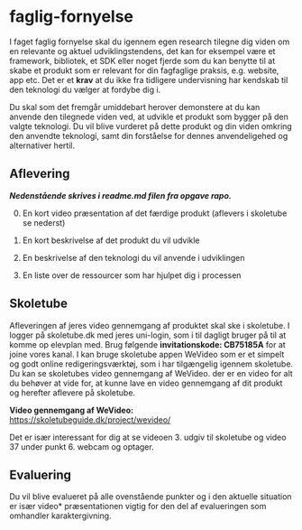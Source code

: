 # faglig-fornyelse

I faget faglig fornyelse skal du igennem egen research tilegne dig viden om en relevante og aktuel udviklingstendens, det kan for eksempel være et framework, bibliotek, et SDK eller noget fjerde som du kan benytte til at skabe et produkt som er relevant for din fagfaglige praksis, e.g. website, app etc. 
Det er et **krav** at du ikke fra tidligere undervisning har kendskab til den teknologi du vælger at fordybe dig i.

Du skal som det fremgår umiddebart herover demonstere at du kan anvende den tilegnede viden ved, at udvikle et produkt som bygger på den valgte teknologi. Du vil blive vurderet på dette produkt og din viden omkring den anvendte teknologi, samt din forståelse for dennes anvendeligehed og alternativer hertil. 

## Aflevering
***Nedenstående skrives i readme.md filen fra opgave rapo.***

0. En kort video præsentation af det færdige produkt (aflevers i skoletube se nederst) 

1. En kort beskrivelse af det produkt du vil udvikle

2. En beskrivelse af den teknologi du vil anvende i udviklingen

3. En liste over de ressourcer som har hjulpet dig i processen

## Skoletube
Afleveringen af jeres video gennemgang af produktet skal ske i skoletube. I logger på skoletube.dk med jeres uni-login, som i til dagligt bruger på til at komme op elevplan med. Brug følgende **invitationskode: CB75185A** for at joine vores kanal. I kan bruge skoletube appen WeVideo som er et simpelt og godt online redigeringsværktøj, som i har tilgængelig igennem skoletube. Du kan se skoletubes video gennemgang af WeVideo. der er en video for alt du behøver at vide for, at kunne lave en video gennemgang af dit produkt og herefter aflevere på skoletube.

**Video gennemgang af WeVideo:**
https://skoletubeguide.dk/project/wevideo/

Det er især interessant for dig at se videoen 3. udgiv til skoletube og video 37 under punkt 6. webcam og optager.

## Evaluering
Du vil blive evalueret på alle ovenstående punkter og i den aktuelle situation er især video* præsentationen vigtig for den del af evalueringen som omhandler karaktergivning. 
